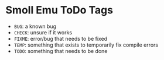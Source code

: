 # Smoll Emu ToDo Tags

- `BUG`: a known bug
- `CHECK`: unsure if it works
- `FIXME`: error/bug that needs to be fixed 
- `TEMP`: something that exists to temporarily fix compile errors
- `TODO`: something that needs to be done